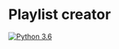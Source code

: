 # Playlist creator

[![Python 3.6](https://img.shields.io/badge/python-3.6-blue.svg)](https://www.python.org/downloads/release/python-360/)